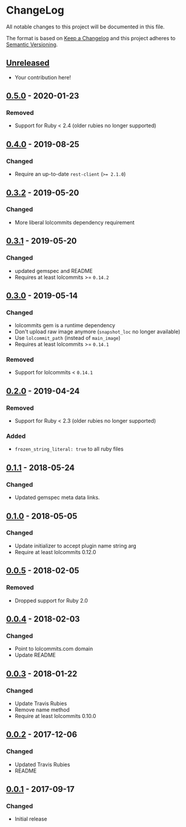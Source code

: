 # ChangeLog

All notable changes to this project will be documented in this file.

The format is based on [Keep a Changelog][KeepAChangelog] and this
project adheres to [Semantic Versioning][Semver].

## [Unreleased]

- Your contribution here!

## [0.5.0] - 2020-01-23
### Removed
- Support for Ruby < 2.4 (older rubies no longer supported)

## [0.4.0] - 2019-08-25
### Changed
- Require an up-to-date `rest-client` (`>= 2.1.0`)

## [0.3.2] - 2019-05-20
### Changed
- More liberal lolcommits dependency requirement

## [0.3.1] - 2019-05-20
### Changed
- updated gemspec and README
- Requires at least lolcommits >= `0.14.2`

## [0.3.0] - 2019-05-14
### Changed
- lolcommits gem is a runtime dependency
- Don't upload raw image anymore (`snapshot_loc` no longer available)
- Use `lolcommit_path` (instead of `main_image`)
- Requires at least lolcommits >= `0.14.1`

### Removed
- Support for lolcommits < `0.14.1`

## [0.2.0] - 2019-04-24
### Removed
- Support for Ruby < 2.3 (older rubies no longer supported)

### Added
- `frozen_string_literal: true` to all ruby files

## [0.1.1] - 2018-05-24
### Changed
- Updated gemspec meta data links.

## [0.1.0] - 2018-05-05
### Changed
- Update initializer to accept plugin name string arg
- Require at least lolcommits 0.12.0

## [0.0.5] - 2018-02-05
### Removed
- Dropped support for Ruby 2.0

## [0.0.4] - 2018-02-03
### Changed
- Point to lolcommits.com domain
- Update README

## [0.0.3] - 2018-01-22
### Changed
- Update Travis Rubies
- Remove name method
- Require at least lolcommits 0.10.0

## [0.0.2] - 2017-12-06
### Changed
- Updated Travis Rubies
- README

## [0.0.1] - 2017-09-17
### Changed
- Initial release

[Unreleased]: https://github.com/lolcommits/lolcommits-dotcom/compare/v0.5.0...HEAD
[0.5.0]: https://github.com/lolcommits/lolcommits-dotcom/compare/v0.4.0...v0.5.0
[0.4.0]: https://github.com/lolcommits/lolcommits-dotcom/compare/v0.3.2...v0.4.0
[0.3.2]: https://github.com/lolcommits/lolcommits-dotcom/compare/v0.3.1...v0.3.2
[0.3.1]: https://github.com/lolcommits/lolcommits-dotcom/compare/v0.3.0...v0.3.1
[0.3.0]: https://github.com/lolcommits/lolcommits-dotcom/compare/v0.2.0...v0.3.0
[0.2.0]: https://github.com/lolcommits/lolcommits-dotcom/compare/v0.1.1...v0.2.0
[0.1.1]: https://github.com/lolcommits/lolcommits-dotcom/compare/v0.1.0...v0.1.1
[0.1.0]: https://github.com/lolcommits/lolcommits-dotcom/compare/v0.0.5...v0.1.0
[0.0.5]: https://github.com/lolcommits/lolcommits-dotcom/compare/v0.0.4...v0.0.5
[0.0.4]: https://github.com/lolcommits/lolcommits-dotcom/compare/v0.0.3...v0.0.4
[0.0.3]: https://github.com/lolcommits/lolcommits-dotcom/compare/v0.0.2...v0.0.3
[0.0.2]: https://github.com/lolcommits/lolcommits-dotcom/compare/v0.0.1...v0.0.2
[0.0.1]: https://github.com/lolcommits/lolcommits-dotcom/compare/76488bb...v0.0.1
[KeepAChangelog]: http://keepachangelog.com/en/1.0.0/
[Semver]: http://semver.org/spec/v2.0.0.html
